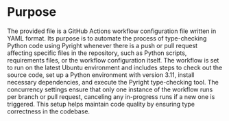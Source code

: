# Purpose
The provided file is a GitHub Actions workflow configuration file written in YAML format. Its purpose is to automate the process of type-checking Python code using Pyright whenever there is a push or pull request affecting specific files in the repository, such as Python scripts, requirements files, or the workflow configuration itself. The workflow is set to run on the latest Ubuntu environment and includes steps to check out the source code, set up a Python environment with version 3.11, install necessary dependencies, and execute the Pyright type-checking tool. The concurrency settings ensure that only one instance of the workflow runs per branch or pull request, canceling any in-progress runs if a new one is triggered. This setup helps maintain code quality by ensuring type correctness in the codebase.
